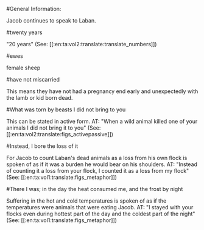 #General Information:

Jacob continues to speak to Laban.

#twenty years

"20 years" (See: [[:en:ta:vol2:translate:translate_numbers]])

#ewes

female sheep

#have not miscarried

This means they have not had a pregnancy end early and unexpectedly with the lamb or kid born dead.

#What was torn by beasts I did not bring to you

This can be stated in active form. AT: "When a wild animal killed one of your animals I did not bring it to you" (See: [[:en:ta:vol2:translate:figs_activepassive]])

#Instead, I bore the loss of it

For Jacob to count Laban's dead animals as a loss from his own flock is spoken of as if it was a burden he would bear on his shoulders. AT: "Instead of counting it a loss from your flock, I counted it as a loss from my flock" (See: [[:en:ta:vol1:translate:figs_metaphor]])

#There I was; in the day the heat consumed me, and the frost by night

Suffering in the hot and cold temperatures is spoken of as if the temperatures were animals that were eating Jacob. AT: "I stayed with your flocks even during hottest part of the day and the coldest part of the night" (See: [[:en:ta:vol1:translate:figs_metaphor]])